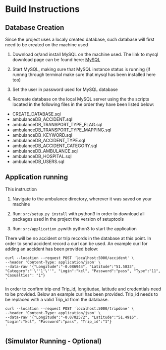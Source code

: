 # Build Instructions

## Database Creation
Since the project uses a localy created database, such database will first need to be created on the machine used

1. Download or/and install MySQL on the machine used.
   The link to mysql download page can be found here:
   [MySQL](https://dev.mysql.com/downloads/mysql/)
   
2. Start MySQL, making sure that MySQL instance status is running 
   (if runnng through terminal make sure that mysql has been installed here too)
   
3. Set the user in password used for MySQL database

4. Recreate database on the local MySQL server using the the scripts located in the following files
   in the order they have been listed below:

* CREATE_DATABASE.sql
* ambulanceDB_ACCIDENT.sql
* ambulanceDB_TRANSPORT_TYPE_FLAG.sql
* ambulanceDB_TRANSPORT_TYPE_MAPPING.sql
* ambulanceDB_KEYWORD.sql
* ambulanceDB_ACCIDENT_TYPE.sql
* ambulanceDB_ACCIDENT_CATEGORY.sql
* ambulanceDB_AMBULANCE.sql
* ambulanceDB_HOSPITAL.sql
* ambulanceDB_USERS.sql

## Application running
This instruction 

1. Navigate to the ambulance directory, wherever it was saved on your machine

2. Run: `src/setup.py install` with python3 in order to download all packages used in the project
   the version of setuptools

3. Run: `src/application.py`with python3 to start the application

There will be no accident or trip records in the database at this point. In order to send accident record a curl can be used. An example curl for adding an accident has been provided below:

```
curl --location --request POST 'localhost:5000/accident' \
--header 'Content-Type: application/json' \
--data-raw '{"Longitude":"-0.086944", "Latitude":"51.5033", "Category":"'\''1'\''", "Login":"kcl", "Password":"pass", "Type":"11", "Casualties": "1"} 
'
```
In order to confirm trip end Trip_id, longitudae, latitude and credentials need to be provided. Below an example curl has been provided. Trip_id needs to be replaced with a valid Trip_id from the database. 

```
curl --location --request POST 'localhost:5000/tripdone' \
--header 'Content-Type: application/json' \
--data-raw '{"Longitude":"-0.0702572", "Latitude":"51.4916", "Login":"kcl", "Password":"pass", "Trip_id":"1"}
' 
```

## (Simulator Running - Optional)
